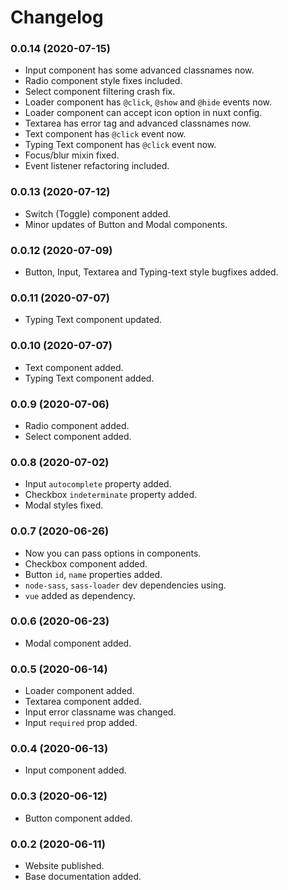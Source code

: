 Changelog
=========

### 0.0.14 (2020-07-15)
* Input component has some advanced classnames now.
* Radio component style fixes included.
* Select component filtering crash fix.
* Loader component has `@click`, `@show` and `@hide` events now.
* Loader component can accept icon option in nuxt config.
* Textarea has error tag and advanced classnames now.
* Text component has `@click` event now.
* Typing Text component has `@click` event now.
* Focus/blur mixin fixed.
* Event listener refactoring included.



### 0.0.13 (2020-07-12)
* Switch (Toggle) component added.
* Minor updates of Button and Modal components.


### 0.0.12 (2020-07-09)
* Button, Input, Textarea and Typing-text style bugfixes added.


### 0.0.11 (2020-07-07)
* Typing Text component updated.


### 0.0.10 (2020-07-07)
* Text component added.
* Typing Text component added.


### 0.0.9 (2020-07-06)
* Radio component added.
* Select component added.


### 0.0.8 (2020-07-02)
* Input `autocomplete` property added.
* Checkbox `indeterminate` property added.
* Modal styles fixed.


### 0.0.7 (2020-06-26)
* Now you can pass options in components.
* Checkbox component added.
* Button `id`, `name` properties added.
* `node-sass`, `sass-loader` dev dependencies using.
* `vue` added as dependency.


### 0.0.6 (2020-06-23)
* Modal component added.


### 0.0.5 (2020-06-14)
* Loader component added.
* Textarea component added.
* Input error classname was changed.
* Input `required` prop added.


### 0.0.4 (2020-06-13)
* Input component added.


### 0.0.3 (2020-06-12)
* Button component added.


### 0.0.2 (2020-06-11)
* Website published.
* Base documentation added.
